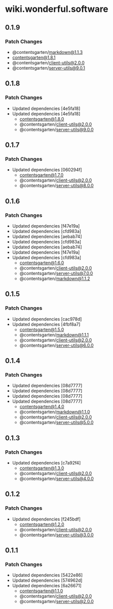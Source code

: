 # wiki.wonderful.software

## 0.1.9

### Patch Changes

- @contentsgarten/markdown@1.1.3
- contentsgarten@1.8.1
- @contentsgarten/client-utils@2.0.0
- @contentsgarten/server-utils@9.0.1

## 0.1.8

### Patch Changes

- Updated dependencies [4e5fa18]
- Updated dependencies [4e5fa18]
  - contentsgarten@1.8.0
  - @contentsgarten/client-utils@2.0.0
  - @contentsgarten/server-utils@9.0.0

## 0.1.7

### Patch Changes

- Updated dependencies [060294f]
  - contentsgarten@1.7.0
  - @contentsgarten/client-utils@2.0.0
  - @contentsgarten/server-utils@8.0.0

## 0.1.6

### Patch Changes

- Updated dependencies [f47e19a]
- Updated dependencies [cfd983a]
- Updated dependencies [aebab74]
- Updated dependencies [cfd983a]
- Updated dependencies [aebab74]
- Updated dependencies [f47e19a]
- Updated dependencies [cfd983a]
  - contentsgarten@1.6.0
  - @contentsgarten/client-utils@2.0.0
  - @contentsgarten/server-utils@7.0.0
  - @contentsgarten/markdown@1.1.2

## 0.1.5

### Patch Changes

- Updated dependencies [cac978d]
- Updated dependencies [4fbf8a7]
  - contentsgarten@1.5.0
  - @contentsgarten/markdown@1.1.1
  - @contentsgarten/client-utils@2.0.0
  - @contentsgarten/server-utils@6.0.0

## 0.1.4

### Patch Changes

- Updated dependencies [08d7777]
- Updated dependencies [08d7777]
- Updated dependencies [08d7777]
- Updated dependencies [08d7777]
  - contentsgarten@1.4.0
  - @contentsgarten/markdown@1.1.0
  - @contentsgarten/client-utils@2.0.0
  - @contentsgarten/server-utils@5.0.0

## 0.1.3

### Patch Changes

- Updated dependencies [c7a92f4]
  - contentsgarten@1.3.0
  - @contentsgarten/client-utils@2.0.0
  - @contentsgarten/server-utils@4.0.0

## 0.1.2

### Patch Changes

- Updated dependencies [f245bdf]
  - contentsgarten@1.2.0
  - @contentsgarten/client-utils@2.0.0
  - @contentsgarten/server-utils@3.0.0

## 0.1.1

### Patch Changes

- Updated dependencies [5422e86]
- Updated dependencies [574962d]
- Updated dependencies [6a26671]
  - contentsgarten@1.1.0
  - @contentsgarten/client-utils@2.0.0
  - @contentsgarten/server-utils@2.0.0
